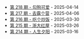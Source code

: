 * [第 218 期 - 勾狗可爱](https://weekly.tw93.fun/posts/218-勾狗可爱) - 2025-04-14
* [第 217 期 - 去露个营](https://weekly.tw93.fun/posts/217-去露个营) - 2025-04-06
* [第 216 期 - 吃个炒饭](https://weekly.tw93.fun/posts/216-吃个炒饭) - 2025-03-30
* [第 215 期 - 浙大红屋](https://weekly.tw93.fun/posts/215-浙大红屋) - 2025-03-26
* [第 214 期 - 人生夕阳](https://weekly.tw93.fun/posts/214-人生夕阳) - 2025-03-16
